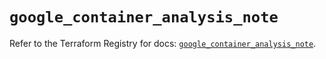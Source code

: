 # `google_container_analysis_note`

Refer to the Terraform Registry for docs: [`google_container_analysis_note`](https://registry.terraform.io/providers/hashicorp/google/6.8.0/docs/resources/container_analysis_note).
